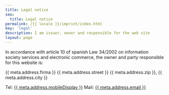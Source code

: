 ```yaml
---
title: Legal notice
seo:
  title: Legal notice
permalink: /{{ locale }}/imprint/index.html
key: 'legal'
description: I am issuer, owner and responsible for the web site
layout: page
---
```


In accordance with article 10 of spanish Law 34/2002 on information society services and electronic commerce, the owner and party responsible for this website is:

{{ meta.address.firma }}
{{ meta.address.street }}
{{ meta.address.zip }}, {{ meta.address.city }}

Tel: <a href="tel:{{ meta.address.mobileCall }}">{{ meta.address.mobileDisplay }}</a>
Mail: <a href="mailto:{{ meta.address.email }}">{{ meta.address.email }}</a>
